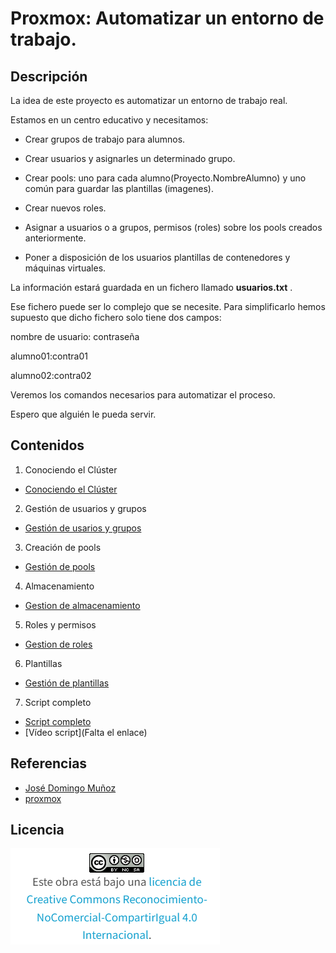 # Proxmox: Automatizar un entorno de trabajo.
## Descripción

La idea de este proyecto es automatizar un entorno de trabajo real.

Estamos en un centro educativo y necesitamos:

- Crear grupos de trabajo para alumnos.

- Crear usuarios y asignarles un determinado grupo.

- Crear pools: uno para cada alumno(Proyecto.NombreAlumno) y uno común para guardar las plantillas (imagenes).

- Crear nuevos roles.

- Asignar a usuarios o a grupos, permisos (roles) sobre los pools creados anteriormente.

- Poner a disposición de los usuarios plantillas de contenedores y máquinas virtuales.


La información estará guardada en un fichero llamado **usuarios.txt** .

Ese fichero puede ser lo complejo que se necesite. Para simplificarlo hemos supuesto que dicho fichero solo tiene dos campos:

nombre de usuario: contraseña

alumno01:contra01

alumno02:contra02


Veremos los comandos necesarios para automatizar el proceso.


Espero que alguién le pueda servir.


## Contenidos
1. Conociendo el Clúster

  - [Conociendo el Clúster](modulo1/cluster.md)

2. Gestión de usuarios y grupos

  - [Gestión de usarios y grupos](modulo2/usuariosygrupos.md)

  3. Creación de pools

 - [Gestión de pools](modulo3/gestionpools.md)
 

4. Almacenamiento
  - [Gestion de almacenamiento](modulo4/gestionalmacenamiento.md)
 
5. Roles y permisos
  - [Gestion de roles](modulo5/gestionroles.md)

6. Plantillas
  - [Gestión de plantillas](modulo6/gestionplantillas.md)

7. Script completo
  - [Script completo](modulo7/creacionentorno.md)
  - [Vídeo script](Falta el enlace)

## Referencias
  * [José Domingo Muñoz](https://plataforma.josedomingo.org/pledin/)
  * [proxmox](https://pve.proxmox.com/pve-docs/api-viewer)

## Licencia
![image](licencia.png)

